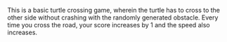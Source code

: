 This is a basic turtle crossing game, wherein the turtle has to cross to the other side without crashing with the randomly generated obstacle.
Every time you cross the road, your score increases by 1 and the speed also increases.
